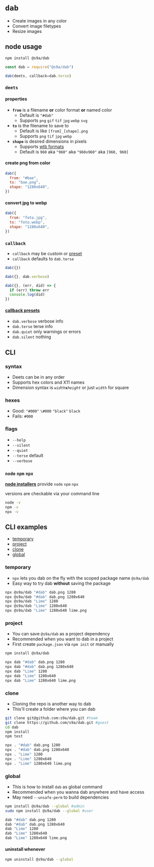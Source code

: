# `dab`

- Create images in any color
- Convert image filetypes
- Resize images

## node usage

```bash
npm install @s9a/dab
```

```js
const dab = require("@s9a/dab")
```

```js
dab(deets, callback=dab.terse)
```

### `deets`

#### properties

- <b>`from`</b> is a filename <b>or</b> color format <b>or</b> named color
  - Default is `"#dab"`
  - Supports `png` `gif` `tif` `jpg` `webp` `svg`
- <b>`to`</b> is the filename to save to
  - Default is like `[from]_[shape].png`
  - Supports `png` `tif` `jpg` `webp`
- <b>`shape`</b> is desired dimensions in pixels
  - Supports [wtb formats](https://github.com/ryanve/wtb/blob/master/README.md)
  - Default is `960` aka `"960"` aka `"960x960"` aka `[960, 960]`

#### create png from color

```js
dab({
  from: "#bae",
  to: "bae.png",
  shape: "1280x640",
})
```

#### convert jpg to webp

```js
dab({
  from: "foto.jpg",
  to: "foto.webp",
  shape: "1280x640",
})
```

### `callback`

- `callback` may be custom or [preset](#callback-presets)
- `callback` defaults to `dab.terse`


```js
dab({})
```

```js
dab({}, dab.verbose)
```

```js
dab({}, (err, did) => {
  if (err) throw err
  console.log(did)
})
```

#### [callback presets](radio.js)

- `dab.verbose` verbose info
- `dab.terse` terse info
- `dab.quiet` only warnings or errors
- `dab.silent` nothing

## CLI

### syntax

- Deets can be in any order
- Supports hex colors and X11 names
- Dimension syntax is <code><var>width</var><b>x</b><var>height</var></code> or just `width` for square

### hexes

* Good: `"#000"` `\#000` `"black"` `black`
* Fails: `#000`

### flags

- `--help`
- `--silent`
- `--quiet`
- `--terse` default
- `--verbose`

### `node` `npm` `npx`

[<b>node installers</b>](https://nodejs.org/en/download/) provide `node` `npm` `npx`

versions are checkable via your command line

```bash
node -v
npm -v
npx -v
```

## CLI examples

- [temporary](#temporary)
- [project](#project)
- [clone](#clone)
- [global](#global)

### temporary

- `npx` lets you dab on the fly with the scoped package name `@s9a/dab`
- Easy way to try dab **without** saving the package

```bash
npx @s9a/dab "#dab" dab.png 1280
npx @s9a/dab "#dab" dab.png 1280x640
npx @s9a/dab "Lime" 1280
npx @s9a/dab "Lime" 1280x640
npx @s9a/dab "Lime" 1280x640 lime.png
```

### project

- You can save `@s9a/dab` as a project dependency
- Recommended when you want to dab in a project
- First create `package.json` via `npm init` or manually

```bash
npm install @s9a/dab
```

```bash
npx dab "#dab" dab.png 1280
npx dab "#dab" dab.png 1280x640
npx dab "Lime" 1280
npx dab "Lime" 1280x640
npx dab "Lime" 1280x640 lime.png
```

### clone

- Cloning the repo is another way to dab
- This'll create a folder where you can dab

```bash
git clone git@github.com:s9a/dab.git #team
git clone https://github.com/s9a/dab.git #guest
cd dab
npm install
npm test
```

```bash
npx . "#dab" dab.png 1280
npx . "#dab" dab.png 1280x640
npx . "Lime" 1280
npx . "Lime" 1280x640
npx . "Lime" 1280x640 lime.png
```

### global

- This is how to install `dab` as global command
- Recommended when you wanna dab anywhere and have access
- May need `--unsafe-perm` to build dependencies

```bash
npm install @s9a/dab --global #admin
sudo npm install @s9a/dab --global #user
```

```bash
dab "#dab" dab.png 1280
dab "#dab" dab.png 1280x640
dab "Lime" 1280
dab "Lime" 1280x640
dab "Lime" 1280x640 lime.png
```

#### uninstall whenever

```bash
npm uninstall @s9a/dab --global
```
